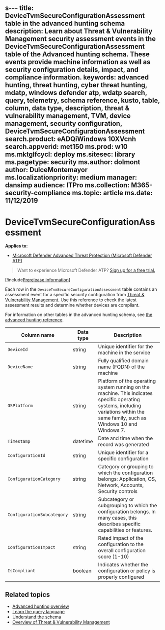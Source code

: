 s---
title: DeviceTvmSecureConfigurationAssessment table in the advanced hunting schema
description: Learn about Threat & Vulnerability Management security assessment events in the DeviceTvmSecureConfigurationAssessment table of the Advanced hunting schema. These events provide machine information as well as security configuration details, impact, and compliance information. 
keywords: advanced hunting, threat hunting, cyber threat hunting, mdatp, windows defender atp, wdatp search, query, telemetry, schema reference, kusto, table, column, data type, description, threat & vulnerability management, TVM, device management, security configuration, DeviceTvmSecureConfigurationAssessment  
search.product: eADQiWindows 10XVcnh
search.appverid: met150
ms.prod: w10
ms.mktglfcycl: deploy
ms.sitesec: library
ms.pagetype: security
ms.author: dolmont
author: DulceMontemayor
ms.localizationpriority: medium
manager: dansimp
audience: ITPro
ms.collection: M365-security-compliance 
ms.topic: article
ms.date: 11/12/2019
---

# DeviceTvmSecureConfigurationAssessment 

**Applies to:**

- [Microsoft Defender Advanced Threat Protection (Microsoft Defender ATP)](https://go.microsoft.com/fwlink/p/?linkid=2069559)

>Want to experience Microsoft Defender ATP? [Sign up for a free trial.](https://www.microsoft.com/WindowsForBusiness/windows-atp?ocid=docs-wdatp-advancedhuntingref-abovefoldlink)

[!include[Prerelease information](../../includes/prerelease.md)]

Each row in the `DeviceTvmSecureConfigurationAssessment` table contains an assessment event for a specific security configuration from [Threat & Vulnerability Management](next-gen-threat-and-vuln-mgt.md). Use this reference to check the latest assessment results and determine whether devices are compliant.

For information on other tables in the advanced hunting schema, see [the advanced hunting reference](advanced-hunting-reference.md).

| Column name | Data type | Description |
|-------------|-----------|-------------|
| `DeviceId` | string | Unique identifier for the machine in the service |
| `DeviceName` | string | Fully qualified domain name (FQDN) of the machine |
| `OSPlatform` | string | Platform of the operating system running on the machine. This indicates specific operating systems, including variations within the same family, such as Windows 10 and Windows 7.|
| `Timestamp` | datetime |Date and time when the record was generated |
| `ConfigurationId` | string | Unique identifier for a specific configuration |
| `ConfigurationCategory` | string | Category or grouping to which the configuration belongs: Application, OS, Network, Accounts, Security controls |
| `ConfigurationSubcategory` | string |Subcategory or subgrouping to which the configuration belongs. In many cases, this describes specific capabilities or features. |
| `ConfigurationImpact` | string | Rated impact of the configuration to the overall configuration score (1-10) |
| `IsCompliant` | boolean | Indicates whether the configuration or policy is properly configured |


## Related topics

- [Advanced hunting overview](advanced-hunting-overview.md)
- [Learn the query language](advanced-hunting-query-language.md)
- [Understand the schema](advanced-hunting-schema-reference.md)
- [Overview of Threat & Vulnerability Management](next-gen-threat-and-vuln-mgt.md)
